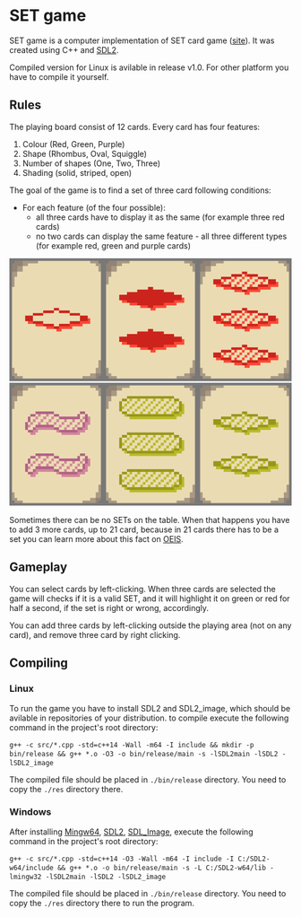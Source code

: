 # SET game

SET game is a computer implementation of SET card game ([site](www.setgame.com)). It was created using C++ and [SDL2](https://www.libsdl.org/).

Compiled version for Linux is avilable in release v1.0. For other platform you have to compile it yourself.

## Rules

The playing board consist of 12 cards. Every card has four features:
1. Colour (Red, Green, Purple)
2. Shape (Rhombus, Oval, Squiggle)
3. Number of shapes (One, Two, Three)
4. Shading (solid, striped, open)

The goal of the game is to find a set of three card following conditions:
* For each feature (of the four possible):
	- all three cards have to display it as the same (for example three red cards)
	- no two cards can display the same feature - all three different types (for example red, green and purple cards)

![Example of a set](goodSet.png "Example of a SET") ![Example of not a set](badSet.png "Example of not a SET")

Sometimes there can be no SETs on the table. When that happens you have to add 3 more cards, up to 21 card, because in 21 cards there has to be a set you can learn more about this fact on [OEIS](https://oeis.org/A090245).

## Gameplay

You can select cards by left-clicking. When three cards are selected the game will checks if it is a valid SET, and it will highlight it on green or red for half a second, if the set is right or wrong, accordingly.

You can add three cards by left-clicking outside the playing area (not on any card), and remove three card by right clicking.

## Compiling
### Linux
To run the game you have to install SDL2 and SDL2_image, which should be avilable in repositories of your distribution. to compile execute the following command in the project's root directory:
```
g++ -c src/*.cpp -std=c++14 -Wall -m64 -I include && mkdir -p bin/release && g++ *.o -O3 -o bin/release/main -s -lSDL2main -lSDL2 -lSDL2_image
```
The compiled file should be placed in ``./bin/release`` directory. You need to copy the ``./res`` directory there.
### Windows
After installing [Mingw64](https://sourceforge.net/projects/mingw-w64/files/Toolchains%20targetting%20Win64/Personal%20Builds/mingw-builds/8.1.0/threads-win32/seh/x86_64-8.1.0-release-win32-seh-rt_v6-rev0.7z/download), [SDL2](https://www.libsdl.org/download-2.0.php), [SDL_Image](https://www.libsdl.org/projects/SDL_image/), execute the following command in the project's root directory:
```
g++ -c src/*.cpp -std=c++14 -O3 -Wall -m64 -I include -I C:/SDL2-w64/include && g++ *.o -o bin/release/main -s -L C:/SDL2-w64/lib -lmingw32 -lSDL2main -lSDL2 -lSDL2_image
```
The compiled file should be placed in ``./bin/release`` directory. You need to copy the ``./res`` directory there to run the program.
